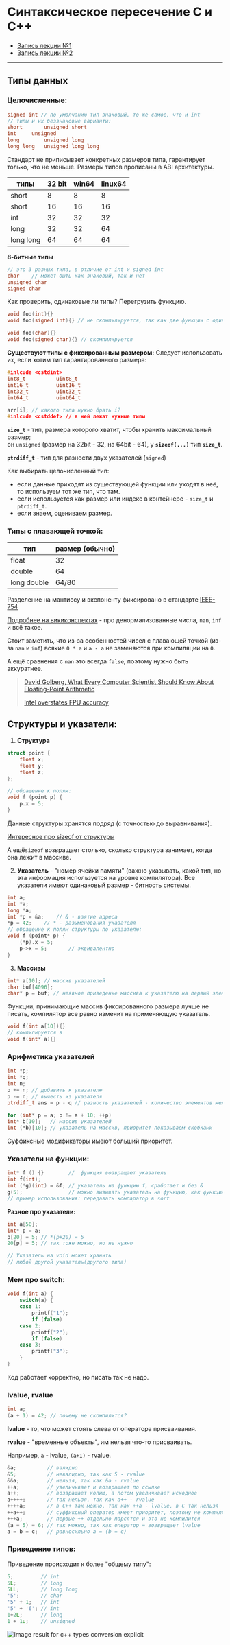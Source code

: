# Синтаксическое пересечение C и C++
- [Запись лекции №1](https://www.youtube.com/watch?v=rGfQ5vWUS14)
- [Запись лекции №2](https://www.youtube.com/watch?v=kf2zVHBEfy8)
---
## Типы данных
### Целочисленные:
```c++
signed int // по умолчанию тип знаковый, то же самое, что и int
// типы и их беззнаковые варианты:
short		unsigned short
int		unsigned
long		unsigned long
long long	unsigned long long
```

Стандарт не приписывает конкретных размеров типа, гарантирует только, что не меньше. Размеры типов прописаны в ABI архитектуры.

|типы|32 bit|win64|linux64|
|------|-----|----|---|
|short|8|8|8|
|short|16|16|16|
|int|32|32|32|
|long|32|32|64|
|long long|64|64|64|

**8-битные типы**

```c++
// это 3 разных типа, в отличие от int и signed int
char    // может быть как знаковый, так и нет
unsigned char			
signed char
```

Как проверить, одинаковые ли типы? Перегрузить функцию.

````c++
void foo(int){}
void foo(signed int){} // не скомпилируется, так как две функции с одинаковой сигнатурой
````
````c++
void foo(char){}
void foo(signed char){} // скомпилируется
````

**Существуют типы с фиксированным размером:**
Следует использовать их, если хотим тип гарантированного размера:

```c++
#inlcude <cstdint>
int8_t			uint8_t
int16_t			uint16_t
int32_t			uint32_t
int64_t			uint64_t
```
```c++
arr[i]; // какого типа нужно брать i?
#inlcude <cstddef> // в ней лежат нужные типы
```

**`size_t`** - тип, размера которого хватит, чтобы хранить максимальный размер;\
он `unsigned` (размер на 32bit - 32, на 64bit - 64), у **`sizeof(...)`** тип **`size_t`**.

**`ptrdiff_t`** - тип для разности двух указателей (`signed`)

Как выбирать целочисленный тип:
* если данные приходят из существующей функции или уходят в неё, то используем тот же тип, что там.
* если  используется как размер или индекс в контейнере - `size_t` и `ptrdiff_t`.
* если знаем, оцениваем размер.

### Типы с плавающей точкой:
|тип|размер (обычно)|
|--|--|
|float|32|
|double|64|
|long double|64/80|

Разделение на мантиссу и экспоненту фиксировано в стандарте [IEEE-754](https://standards.ieee.org/standard/754-2019.html)

[Подробнее на викиконспектах](https://neerc.ifmo.ru/wiki/index.php?title=%D0%9F%D1%80%D0%B5%D0%B4%D1%81%D1%82%D0%B0%D0%B2%D0%BB%D0%B5%D0%BD%D0%B8%D0%B5_%D0%B2%D0%B5%D1%89%D0%B5%D1%81%D1%82%D0%B2%D0%B5%D0%BD%D0%BD%D1%8B%D1%85_%D1%87%D0%B8%D1%81%D0%B5%D0%BB) - про денормализованные числа, `nan`, `inf` и всё такое.

Стоит заметить, что из-за особенностей чисел с плавающей точкой (из-за `nan` и `inf`) всякие `0 * a` и `a - a` не заменяются при компиляции на `0`.

А ещё сравнения с `nan` это всегда `false`, поэтому нужно быть аккуратнее.

>[David Golberg, What Every Computer Scientist Should Know About Floating-Point Arithmetic](https://www.itu.dk/~sestoft/bachelor/IEEE754_article.pdf)
>
>[Intel overstates FPU accuracy](http://notabs.org/fpuaccuracy/)

## Структуры и указатели:
1. **Структура**
```c++
struct point {
	float x;
	float y;
	float z;
};

// обращение к полям:
void f (point p) {
	p.x = 5;
}
```
Данные структуры хранятся подряд (с точностью до выравнивания).

[Интересное про sizeof от структуры](https://stackoverflow.com/questions/119123/why-isnt-sizeof-for-a-struct-equal-to-the-sum-of-sizeof-of-each-member)

А ещё`sizeof` возвращает столько, сколько структура занимает, когда она лежит в массиве.

2. **Указатель** - "номер ячейки памяти" (важно указывать, какой тип, но эта информация используется на уровне компилятора). Все указатели имеют одинаковый размер - битность системы.
```c++
int a;
int *a;
long *a;
int *p = &a;	// & - взятие адреса
*p = 42;	// * - разыменования указателя
// обращение к полям структуры по указателю:
void f (point* p) {
    (*p).x = 5;
    p->x = 5;		// эквивалентно
}
```

3. **Массивы** 
```c++
int* a[10]; // массив указателей
char buf[4096];
char* p = buf; // неявное приведение массива к указателю на первый элемент
```
Функции, принимающие массив фиксированного размера лучше не писать, компилятор все равно изменит на применяющую указатель.

```c++ 
void f(int a[10]){}
// компилируется в 
void f(int* a){}
```

### Арифметика указателей
```c++
int *p;
int *q;
int n;
p += n; // добавить к указателю
p -= n; // вычесть из указателя
ptrdiff_t ans = p - q // разность указателей - количество элементов между ними (знаковое)
```

```c++
for (int* p = a; p != a + 10; ++p)
int* b[10];   // массив указателей
int (*b)[10]; // указатель на массив, приоритет показываем скобками
```
Суффиксные модификаторы имеют больший приоритет.

### Указатели на функции:
```c++
int* f () {}        //  функция возвращает указатель
int f(int);
int (*g)(int) = &f; // указатель на функцию f, сработает и без &
g(5);               // можно вызывать указатель на функцию, как функцию. 
// пример использования: передавать компаратор в sort
```

**Разное про указатели:**

```c++
int a[50];
int* p = a;
p[20] = 5; // *(p+20) = 5
20[p] = 5; // так тоже можно, но не нужно	

// Указатель на void может хранить 
// любой другой указатель(другого типа)
```

### Мем про switch:
```c++
void f(int a) {
	switch(a) {
	case 1:
		printf("1");
		if (false)
	case 2:
		printf("2");
		if (false)
	case 3:
		printf("3");
	}
}
```
Код работает корректно, но писать так не надо. 
### lvalue, rvalue

```c++
int a;
(a + 1) = 42; // почему не скомпилится?
```

**lvalue** - то, что может стоять слева от оператора присваивания.

**rvalue** - "временные объекты", им нельзя что-то присваивать.

Например, `a` - lvalue, `(a+1)` - rvalue.

```c++
&a;          // валидно
&5;          // невалидно, так как 5 - rvalue
&&a;         // нельзя, так как &a - rvalue
++a;         // увеличивает и возвращает по ссылке
a++;         // возвращает копию, а потом увеличивает исходное
a++++;       // так нельзя, так как a++ - rvalue
++++a;       // в C++ так можно, так как ++a - lvalue, в C так нельзя
++a++;       // суффиксный оператор имеет приоритет, поэтому не компилируется (как ++(a++))
+++a;        // первые ++ отдельно парсятся и это не компилится
(a = 5) = 6; // так можно, так как оператор = возвращает lvalue
a = b = c;   // равносильно a = (b = c)
```

### Приведение типов:

Приведение происходит к более "общему типу":

```c++
5;         // int
5L;        // long
5LL;       // long long
'5';       // char
'5' + 1;   // int
'5' + '6'; // int
1+2L;      // long
1 + 1u;    // unsigned
```

![Image result for c++ types conversion explicit](https://www.cdn.geeksforgeeks.org/wp-content/uploads/Implicit-Type-Conversion-in-c.png)
